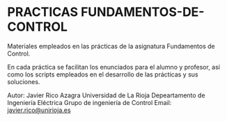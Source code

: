# PRACTICAS FUNDAMENTOS-DE-CONTROL

Materiales empleados en las prácticas de la asignatura Fundamentos de Control.

En cada práctica se facilitan los enunciados para el alumno y profesor, así como los scripts empleados en el desarrollo de las prácticas y sus soluciones.

Autor: 
Javier Rico Azagra
Universidad de La Rioja
Depeartamento de Ingeniería Eléctrica
Grupo de ingeniería de Control
Email: javier.rico@unirioja.es
